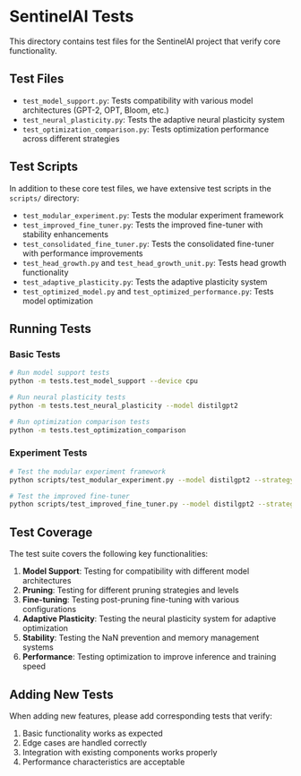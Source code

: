 # SentinelAI Tests

This directory contains test files for the SentinelAI project that verify core functionality.

## Test Files

- `test_model_support.py`: Tests compatibility with various model architectures (GPT-2, OPT, Bloom, etc.)
- `test_neural_plasticity.py`: Tests the adaptive neural plasticity system
- `test_optimization_comparison.py`: Tests optimization performance across different strategies

## Test Scripts

In addition to these core test files, we have extensive test scripts in the `scripts/` directory:

- `test_modular_experiment.py`: Tests the modular experiment framework
- `test_improved_fine_tuner.py`: Tests the improved fine-tuner with stability enhancements
- `test_consolidated_fine_tuner.py`: Tests the consolidated fine-tuner with performance improvements
- `test_head_growth.py` and `test_head_growth_unit.py`: Tests head growth functionality
- `test_adaptive_plasticity.py`: Tests the adaptive plasticity system
- `test_optimized_model.py` and `test_optimized_performance.py`: Tests model optimization

## Running Tests

### Basic Tests

```bash
# Run model support tests
python -m tests.test_model_support --device cpu

# Run neural plasticity tests
python -m tests.test_neural_plasticity --model distilgpt2

# Run optimization comparison tests
python -m tests.test_optimization_comparison
```

### Experiment Tests

```bash
# Test the modular experiment framework
python scripts/test_modular_experiment.py --model distilgpt2 --strategy entropy --pruning_level 0.3

# Test the improved fine-tuner
python scripts/test_improved_fine_tuner.py --model distilgpt2 --strategy entropy --pruning_level 0.3 --epochs 2
```

## Test Coverage

The test suite covers the following key functionalities:

1. **Model Support**: Testing for compatibility with different model architectures
2. **Pruning**: Testing for different pruning strategies and levels
3. **Fine-tuning**: Testing post-pruning fine-tuning with various configurations
4. **Adaptive Plasticity**: Testing the neural plasticity system for adaptive optimization
5. **Stability**: Testing the NaN prevention and memory management systems
6. **Performance**: Testing optimization to improve inference and training speed

## Adding New Tests

When adding new features, please add corresponding tests that verify:

1. Basic functionality works as expected
2. Edge cases are handled correctly 
3. Integration with existing components works properly
4. Performance characteristics are acceptable